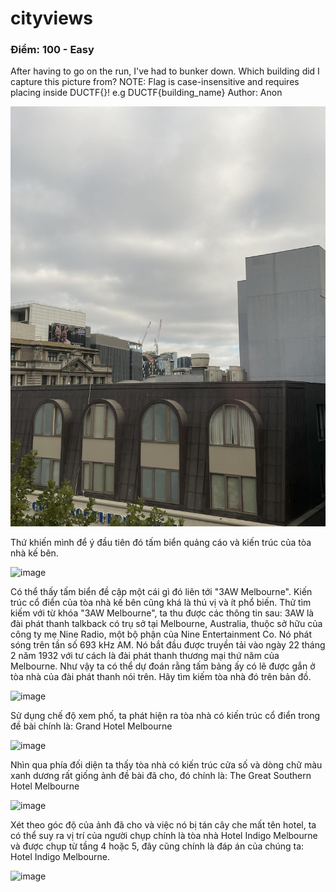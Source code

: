 # cityviews
### Điểm: 100 - Easy
After having to go on the run, I've had to bunker down. Which building did I capture this picture from?
NOTE: Flag is case-insensitive and requires placing inside DUCTF{}! e.g DUCTF{building_name}
Author: Anon

![image](https://github.com/Winz2910/CTF_WU_ByWinZ/blob/4e962210596688b1e1742e0d200a378e317dd484/cityviews.jpeg)

Thứ khiến mình để ý đầu tiên đó tấm biển quảng cáo và kiến trúc của tòa nhà kế bên. 

![image](https://github.com/Winz2910/CTF_WU_ByWinZ/assets/117363798/e882f62c-ff5b-424a-b1f1-5747e2f1614f)

Có thể thấy tấm biển đề cập một cái gì đó liên tới "3AW Melbourne". Kiến trúc cổ điển của tòa nhà kế bên cũng khá là thú vị và ít phổ biến. Thử tìm kiếm với từ khóa "3AW Melbourne", ta thu được các thông tin sau: 3AW là đài phát thanh talkback có trụ sở tại Melbourne, Australia, thuộc sở hữu của công ty mẹ Nine Radio, một bộ phận của Nine Entertainment Co. Nó phát sóng trên tần số 693 kHz AM. Nó bắt đầu được truyền tải vào ngày 22 tháng 2 năm 1932 với tư cách là đài phát thanh thương mại thứ năm của Melbourne. Như vậy ta có thể dự đoán rằng tấm bảng ấy có lẽ được gắn ở tòa nhà của đài phát thanh nói trên. Hãy tìm kiếm tòa nhà đó trên bản đồ.

![image](https://github.com/Winz2910/CTF_WU_ByWinZ/assets/117363798/73c62794-d831-427c-98c6-b587657c227b)

Sử dụng chế độ xem phố, ta phát hiện ra tòa nhà có kiến trúc cổ điển trong đề bài chính là: Grand Hotel Melbourne

![image](https://github.com/Winz2910/CTF_WU_ByWinZ/assets/117363798/dadcd871-ec1c-4fea-8b70-eac3cac468c3)

Nhìn qua phía đối diện ta thấy tòa nhà có kiến trúc cửa số và dòng chữ màu xanh dương rất giống ảnh đề bài đã cho, đó chính là: The Great Southern Hotel Melbourne

![image](https://github.com/Winz2910/CTF_WU_ByWinZ/assets/117363798/ef31caae-24b8-4369-a63d-63213ed16e8b)

Xét theo góc độ của ảnh đã cho và việc nó bị tán cây che mất tên hotel, ta có thể suy ra vị trí của người chụp chính là tòa nhà Hotel Indigo Melbourne và được chụp từ tầng 4 hoặc 5, đây cũng chính là đáp án của chúng ta: Hotel Indigo Melbourne.

![image](https://github.com/Winz2910/CTF_WU_ByWinZ/assets/117363798/ebfbd40a-8e94-4fc2-b1d1-8798d8356c02)










